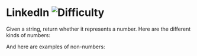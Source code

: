 # LinkedIn ![Difficulty](https://img.shields.io/badge/-HARD-red)
	
Given a string, return whether it represents a number. Here are the different kinds of numbers:
	







	
And here are examples of non-numbers:
	






	
